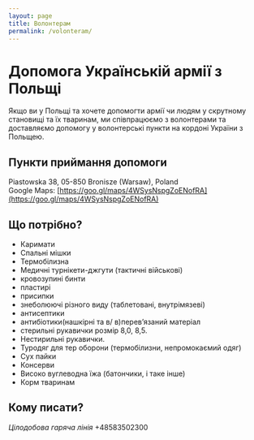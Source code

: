 ```yaml
---
layout: page
title: Волонтерам
permalink: /volonteram/
---
```


# Допомога Українській армії з Польщі

Якщо ви у Польщі та хочете допомогти армії чи людям у скрутному становищі та їх тваринам, ми співпрацюємо з волонтерами та доставляємо допомогу у волонтерські пункти на кордоні України з Польщею.

## Пункти приймання допомоги

Piastowska 38, 05-850 Bronisze (Warsaw), Poland  
Google Maps: [https://goo.gl/maps/4WSysNspgZoENofRA](https://goo.gl/maps/4WSysNspgZoENofRA)

## Що потрібно?
- Каримати
- Спальні мішки
- Термобілизна
- Медичні турнікети-джгути (тактичні військові)
- кровозупині бинти
- пластирі
- присипки
- знеболюючі різного виду  (таблетовані, внутрімязеві)
- антисептики
- антибіотики(нашкірні та в/ в)перев’язаний матеріал
- стерильні рукавички  розмір 8,0, 8,5.
- Нестирильні рукавички.
- Туродяг для тер оборони (термобілизни, непромокаємий одяг)
- Сух пайки
- Консерви
- Високо вуглеводна їжа (батончики, і таке інше)
- Корм тваринам

## Кому писати?

*Цілодобова гаряча лінія* +48583502300

